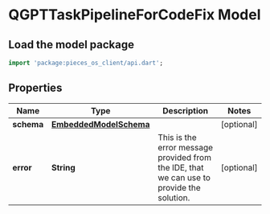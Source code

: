 # QGPTTaskPipelineForCodeFix Model

## Load the model package
```dart
import 'package:pieces_os_client/api.dart';
```

## Properties
Name | Type | Description | Notes
------------ | ------------- | ------------- | -------------
**schema** | [**EmbeddedModelSchema**](EmbeddedModelSchema) |  | [optional] 
**error** | **String** | This is the error message provided from the IDE, that we can use to provide the solution. | [optional] 




